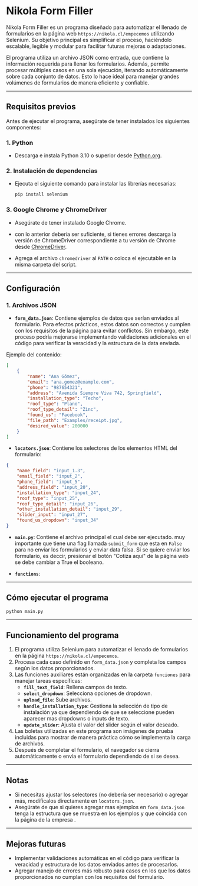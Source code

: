 # Nikola Form Filler

Nikola Form Filler es un programa diseñado para automatizar el llenado de formularios en la página web `https://nikola.cl/empecemos` utilizando Selenium. Su objetivo principal es simplificar el proceso, haciéndolo escalable, legible y modular para facilitar futuras mejoras o adaptaciones.

El programa utiliza un archivo JSON como entrada, que contiene la información requerida para llenar los formularios. Además, permite procesar múltiples casos en una sola ejecución, iterando automáticamente sobre cada conjunto de datos. Esto lo hace ideal para manejar grandes volúmenes de formularios de manera eficiente y confiable.


---

## Requisitos previos

Antes de ejecutar el programa, asegúrate de tener instalados los siguientes componentes:

### 1. **Python**
   - Descarga e instala Python 3.10 o superior desde [Python.org](https://www.python.org/).

### 2. **Instalación de dependencias**
   - Ejecuta el siguiente comando para instalar las librerías necesarias:
     ```bash
     pip install selenium
     ```

### 3. **Google Chrome y ChromeDriver**
   - Asegúrate de tener instalado Google Chrome.
   
   - con lo anterior debería ser suficiente, si tienes errores descarga la versión de ChromeDriver correspondiente a tu versión de Chrome desde [ChromeDriver](https://sites.google.com/chromium.org/driver/).
   - Agrega el archivo `chromedriver` al `PATH` o coloca el ejecutable en la misma carpeta del script.


---

## Configuración

### 1. **Archivos JSON**
- **`form_data.json`**: Contiene ejemplos de datos que serían enviados al formulario. Para efectos prácticos, estos datos son correctos y cumplen con los requisitos de la página para evitar conflictos. Sin embargo, este proceso podría mejorarse implementando validaciones adicionales en el código para verificar la veracidad y la estructura de la data enviada.

Ejemplo del contenido:

```json
[
    {
        "name": "Ana Gómez",
        "email": "ana.gomez@example.com",
        "phone": "987654321",
        "address": "Avenida Siempre Viva 742, Springfield",
        "installation_type": "Techo",
        "roof_type": "Plano",
        "roof_type_detail": "Zinc",
        "found_us": "Facebook",
        "file_path": "Examples/receipt.jpg",
        "desired_value": 200000
    }
]
```

- **`locators.json`**: Contiene los selectores de los elementos HTML del formulario:

```json
{
    "name_field": "input_1.3",
    "email_field": "input_2",
    "phone_field": "input_5",
    "address_field": "input_20",
    "installation_type": "input_24",
    "roof_type": "input_25",
    "roof_type_detail": "input_26",
    "other_installation_detail": "input_29",
    "slider_input": "input_27",
    "found_us_dropdown": "input_34"
}
```
- **`main.py`**: Contiene el archivo principal el cual debe ser ejecutado. muy importante que tiene
una flag llamada `submit_form` que esta en `False` para no enviar los formularios y enviar data falsa.
Si se quiere enviar los formulario, es deccir, presionar el botón "Cotiza aquí" de la página web se debe cambiar a True el booleano.

- **`functions`**: 
---

## Cómo ejecutar el programa


   ```bash
   python main.py
   ```

---

## Funcionamiento del programa

1. El programa utiliza Selenium para automatizar el llenado de formularios en la página `https://nikola.cl/empecemos`.
2. Procesa cada caso definido en `form_data.json` y completa los campos según los datos proporcionados.
3. Las funciones auxiliares están organizadas en la carpeta `funciones` para manejar tareas específicas:
   - **`fill_text_field`**: Rellena campos de texto.
   - **`select_dropdown`**: Selecciona opciones de dropdown.
   - **`upload_file`**: Sube archivos.
   - **`handle_installation_type`**: Gestiona la selección de tipo de instalación ya que dependiendo de que se seleccione pueden aparecer mas dropdowns o inputs de texto.
   - **`update_slider`**: Ajusta el valor del slider según el valor deseado.
4. Las boletas utilizadas en este programa son imágenes de prueba incluidas para mostrar de manera práctica cómo se implementa la carga de archivos.
5. Después de completar el formulario, el navegador se cierra automáticamente o envia el formulario dependiendo de si se desea.

---

## Notas

- Si necesitas ajustar los selectores (no debería ser necesario) o agregar más, modifícalos directamente en `locators.json`.
- Asegúrate de que si quieres agregar mas ejemplos en `form_data.json` tenga la estructura que se muestra en los ejemplos y que coincida con la página de la empresa .

---

## Mejoras futuras

- Implementar validaciones automáticas en el código para verificar la veracidad y estructura de los datos enviados antes de procesarlos.
- Agregar manejo de errores más robusto para casos en los que los datos proporcionados no cumplan con los requisitos del formulario.



